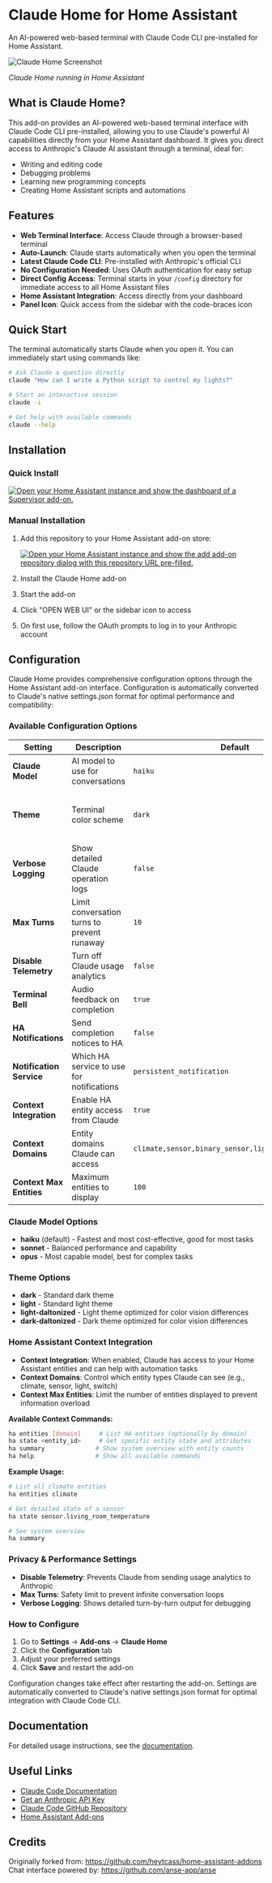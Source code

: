 # Claude Home for Home Assistant

An AI-powered web-based terminal with Claude Code CLI pre-installed for Home Assistant.

![Claude Home Screenshot](https://github.com/heytcass/home-assistant-addons/raw/main/claude-terminal/screenshot.png)

*Claude Home running in Home Assistant*

## What is Claude Home?

This add-on provides an AI-powered web-based terminal interface with Claude Code CLI pre-installed, allowing you to use Claude's powerful AI capabilities directly from your Home Assistant dashboard. It gives you direct access to Anthropic's Claude AI assistant through a terminal, ideal for:

- Writing and editing code
- Debugging problems
- Learning new programming concepts
- Creating Home Assistant scripts and automations

## Features

- **Web Terminal Interface**: Access Claude through a browser-based terminal
- **Auto-Launch**: Claude starts automatically when you open the terminal
- **Latest Claude Code CLI**: Pre-installed with Anthropic's official CLI
- **No Configuration Needed**: Uses OAuth authentication for easy setup
- **Direct Config Access**: Terminal starts in your `/config` directory for immediate access to all Home Assistant files
- **Home Assistant Integration**: Access directly from your dashboard
- **Panel Icon**: Quick access from the sidebar with the code-braces icon

## Quick Start

The terminal automatically starts Claude when you open it. You can immediately start using commands like:

```bash
# Ask Claude a question directly
claude "How can I write a Python script to control my lights?"

# Start an interactive session
claude -i

# Get help with available commands
claude --help
```

## Installation

### Quick Install
[![Open your Home Assistant instance and show the dashboard of a Supervisor add-on.](https://my.home-assistant.io/badges/supervisor_addon.svg)](https://my.home-assistant.io/redirect/supervisor_addon/?addon=claude_home&repository_url=https%3A%2F%2Fgithub.com%2Fcabinlab%2Fhassio-addons)

### Manual Installation
1. Add this repository to your Home Assistant add-on store:

   [![Open your Home Assistant instance and show the add add-on repository dialog with this repository URL pre-filled.](https://my.home-assistant.io/badges/supervisor_add_addon_repository.svg)](https://my.home-assistant.io/redirect/supervisor_add_addon_repository/?repository_url=https%3A%2F%2Fgithub.com%2Fcabinlab%2Fhassio-addons)

2. Install the Claude Home add-on
3. Start the add-on
4. Click "OPEN WEB UI" or the sidebar icon to access
5. On first use, follow the OAuth prompts to log in to your Anthropic account

## Configuration

Claude Home provides comprehensive configuration options through the Home Assistant add-on interface. Configuration is automatically converted to Claude's native settings.json format for optimal performance and compatibility:

### Available Configuration Options

| Setting | Description | Default | Options |
|---------|-------------|---------|---------|
| **Claude Model** | AI model to use for conversations | `haiku` | haiku, sonnet, opus |
| **Theme** | Terminal color scheme | `dark` | dark, light, light-daltonized, dark-daltonized |
| **Verbose Logging** | Show detailed Claude operation logs | `false` | true/false |
| **Max Turns** | Limit conversation turns to prevent runaway | `10` | 1-50 |
| **Disable Telemetry** | Turn off Claude usage analytics | `false` | true/false |
| **Terminal Bell** | Audio feedback on completion | `true` | true/false |
| **HA Notifications** | Send completion notices to HA | `false` | true/false |
| **Notification Service** | Which HA service to use for notifications | `persistent_notification` | Any HA notify service |
| **Context Integration** | Enable HA entity access from Claude | `true` | true/false |
| **Context Domains** | Entity domains Claude can access | `climate,sensor,binary_sensor,light,switch,weather` | Comma-separated list |
| **Context Max Entities** | Maximum entities to display | `100` | 10-500 |

### Claude Model Options

- **haiku** (default) - Fastest and most cost-effective, good for most tasks
- **sonnet** - Balanced performance and capability
- **opus** - Most capable model, best for complex tasks

### Theme Options

- **dark** - Standard dark theme
- **light** - Standard light theme
- **light-daltonized** - Light theme optimized for color vision differences
- **dark-daltonized** - Dark theme optimized for color vision differences

### Home Assistant Context Integration

- **Context Integration**: When enabled, Claude has access to your Home Assistant entities and can help with automation tasks
- **Context Domains**: Control which entity types Claude can see (e.g., climate, sensor, light, switch)
- **Context Max Entities**: Limit the number of entities displayed to prevent information overload

**Available Context Commands:**
```bash
ha entities [domain]     # List HA entities (optionally by domain)
ha state <entity_id>     # Get specific entity state and attributes  
ha summary              # Show system overview with entity counts
ha help                 # Show all available commands
```

**Example Usage:**
```bash
# List all climate entities
ha entities climate

# Get detailed state of a sensor
ha state sensor.living_room_temperature

# See system overview
ha summary
```

### Privacy & Performance Settings

- **Disable Telemetry**: Prevents Claude from sending usage analytics to Anthropic
- **Max Turns**: Safety limit to prevent infinite conversation loops
- **Verbose Logging**: Shows detailed turn-by-turn output for debugging

### How to Configure

1. Go to **Settings** → **Add-ons** → **Claude Home**
2. Click the **Configuration** tab
3. Adjust your preferred settings
4. Click **Save** and restart the add-on

Configuration changes take effect after restarting the add-on. Settings are automatically converted to Claude's native settings.json format for optimal integration with Claude Code CLI.

## Documentation

For detailed usage instructions, see the [documentation](DOCS.md).

## Useful Links

- [Claude Code Documentation](https://docs.anthropic.com/claude/docs/claude-code)
- [Get an Anthropic API Key](https://console.anthropic.com/)
- [Claude Code GitHub Repository](https://github.com/anthropics/claude-code)
- [Home Assistant Add-ons](https://www.home-assistant.io/addons/)

## Credits

Originally forked from: https://github.com/heytcass/home-assistant-addons  
Chat interface powered by: https://github.com/anse-app/anse
